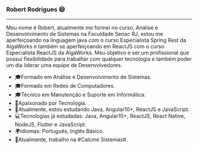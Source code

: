 ### Robert Rodrigues 😄
<hr>

Meu nome é Robert, atualmente me formei no curso, Análise e Desenvolvimento de Sistemas na Faculdade Senac RJ, estou me aperfeiçoando na linguagem java com o curso Especialista Spring Rest da AlgaWorks e também se aperfeiçoando em ReactJS com o curso Especialista ReactJS da AlgaWorks.
Meu objetivo e ser um profissional que possui flexibilidade para trabalhar com qualquer tecnologia e também poder um dia liderar uma equipe de Desenvolvedores.

- 🎓Formado em Análise e Desenvolvimento de Sistemas.
- 🎓Formado em Redes de Computadores.
- 🎓Técnico em Manutenção e Suporte em Informática.
- 🥰Apaixonado por Tecnologia.
- 🚀Atualmente, estou estudando Java, Angular10+, ReactJS e JavaScript.
- 💻Tecnologias já estudadas: Java, Angular10+, ReactJS, React Native, NodeJS, Flutter e JavaScript.
- 🌍Idiomas: Português, Inglês Básico.
- 💼Atualmente, trabalho na #Calcme Sistemas#.
